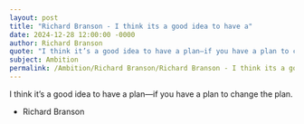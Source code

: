 ```yaml
---
layout: post
title: "Richard Branson - I think its a good idea to have a"
date: 2024-12-28 12:00:00 -0000
author: Richard Branson
quote: "I think it’s a good idea to have a plan—if you have a plan to change the plan."
subject: Ambition
permalink: /Ambition/Richard Branson/Richard Branson - I think its a good idea to have a
---
```


I think it’s a good idea to have a plan—if you have a plan to change the plan.

- Richard Branson
